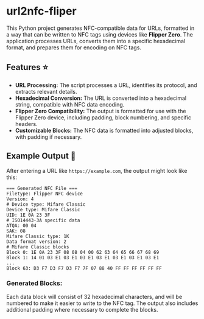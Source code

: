 # url2nfc-fliper

This Python project generates NFC-compatible data for URLs, formatted in a way that can be written to NFC tags using devices like **Flipper Zero**. The application processes URLs, converts them into a specific hexadecimal format, and prepares them for encoding on NFC tags.

## Features ⭐

- **URL Processing:** The script processes a URL, identifies its protocol, and extracts relevant details.
- **Hexadecimal Conversion:** The URL is converted into a hexadecimal string, compatible with NFC data encoding.
- **Flipper Zero Compatibility:** The output is formatted for use with the Flipper Zero device, including padding, block numbering, and specific headers.
- **Customizable Blocks:** The NFC data is formatted into adjusted blocks, with padding if necessary.


## Example Output 📑

After entering a URL like `https://example.com`, the output might look like this:

```
=== Generated NFC File ===
Filetype: Flipper NFC device
Version: 4
# Device type: Mifare Classic
Device type: Mifare Classic
UID: 1E 0A 23 3F
# ISO14443-3A specific data
ATQA: 00 04
SAK: 08
Mifare Classic type: 1K
Data format version: 2
# Mifare Classic blocks
Block 0: 1E 0A 23 3F 08 08 04 00 62 63 64 65 66 67 68 69
Block 1: 14 01 03 E1 03 E1 03 E1 03 E1 03 E1 03 E1 03 E1
...
Block 63: D3 F7 D3 F7 D3 F7 7F 07 88 40 FF FF FF FF FF FF
```

### **Generated Blocks**:

Each data block will consist of 32 hexadecimal characters, and will be numbered to make it easier to write to the NFC tag. The output also includes additional padding where necessary to complete the blocks.

